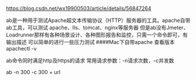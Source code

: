 https://blog.csdn.net/wx19900503/article/details/56847264

ab是一种用于测试Apache超文本传输协议（HTTP）服务器的工具。apache自带ab工具，可以测试
apache、IIs、tomcat、nginx等服务器
但是ab没有Jmeter、Loadrunner那样有各种场景设计、各种图形报告和监控，只需一个命令即可，有输出描述
可以简单的进行一些压力测试
####Mac下自带apache
查看版本 apachectl -v

ab命令同时满足http及https的请求
常用请求参数：-n请求次数，-c并发数

ab -n 300  -c 300 + url
